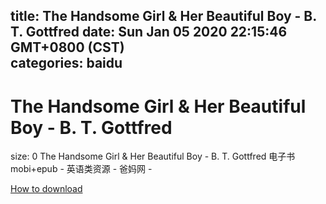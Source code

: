 
title: The Handsome Girl & Her Beautiful Boy - B. T. Gottfred
date: Sun Jan 05 2020 22:15:46 GMT+0800 (CST)    
categories: baidu
---

# The Handsome Girl & Her Beautiful Boy - B. T. Gottfred
size: 0
 The Handsome Girl & Her Beautiful Boy - B. T. Gottfred 电子书mobi+epub - 英语类资源 - 爸妈网 -
 

[How to download](https://bpcam.bemobtrk.com/go/2ceec3aa-1ca2-46d6-b9ff-aaa5c184517c?jno=0)